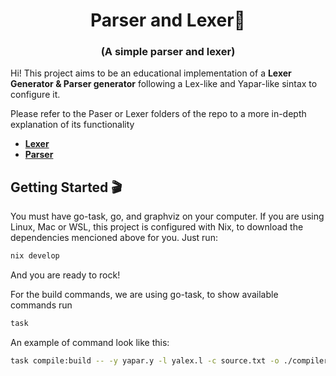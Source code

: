 <h1 align="center">Parser and Lexer🚀</h1>
<h3 align="center">(A simple parser and lexer)</h3>

Hi! This project aims to be an educational implementation of a **Lexer Generator & Parser generator** following a Lex-like and Yapar-like sintax to configure it. 

Please refer to the Paser or Lexer folders of the repo to a more in-depth explanation of its functionality

- [**Lexer**](https://github.com/DanielRasho/DL-Parser/tree/main/internal/Lexer)
- [**Parser**](https://github.com/DanielRasho/DL-Parser/tree/main/internal/Parser)

## Getting Started 🎬
You must have go-task, go, and graphviz on your computer. If you are using Linux, Mac or WSL, this project is configured with Nix, to download the dependencies mencioned above for you. Just run:

```bash
nix develop
```
And you are ready to rock!

For the build commands, we are using go-task, to show available commands run
```bash
task
```
An example of command look like this:
```bash
task compile:build -- -y yapar.y -l yalex.l -c source.txt -o ./compiler
```
